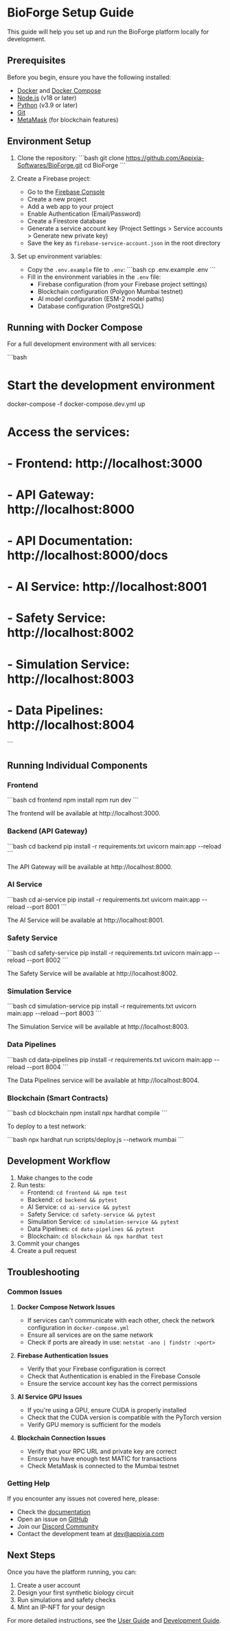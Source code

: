 # BioForge Setup Guide

This guide will help you set up and run the BioForge platform locally for development.

## Prerequisites

Before you begin, ensure you have the following installed:

- [Docker](https://www.docker.com/get-started) and [Docker Compose](https://docs.docker.com/compose/install/)
- [Node.js](https://nodejs.org/) (v18 or later)
- [Python](https://www.python.org/) (v3.9 or later)
- [Git](https://git-scm.com/)
- [MetaMask](https://metamask.io/) (for blockchain features)

## Environment Setup

1. Clone the repository:
   \`\`\`bash
   git clone https://github.com/Appixia-Softwares/BioForge.git
   cd BioForge
   \`\`\`

2. Create a Firebase project:
   - Go to the [Firebase Console](https://console.firebase.google.com/)
   - Create a new project
   - Add a web app to your project
   - Enable Authentication (Email/Password)
   - Create a Firestore database
   - Generate a service account key (Project Settings > Service accounts > Generate new private key)
   - Save the key as `firebase-service-account.json` in the root directory

3. Set up environment variables:
   - Copy the `.env.example` file to `.env`:
     \`\`\`bash
     cp .env.example .env
     \`\`\`
   - Fill in the environment variables in the `.env` file:
     - Firebase configuration (from your Firebase project settings)
     - Blockchain configuration (Polygon Mumbai testnet)
     - AI model configuration (ESM-2 model paths)
     - Database configuration (PostgreSQL)

## Running with Docker Compose

For a full development environment with all services:

\`\`\`bash
# Start the development environment
docker-compose -f docker-compose.dev.yml up

# Access the services:
# - Frontend: http://localhost:3000
# - API Gateway: http://localhost:8000
# - API Documentation: http://localhost:8000/docs
# - AI Service: http://localhost:8001
# - Safety Service: http://localhost:8002
# - Simulation Service: http://localhost:8003
# - Data Pipelines: http://localhost:8004
\`\`\`

## Running Individual Components

### Frontend

\`\`\`bash
cd frontend
npm install
npm run dev
\`\`\`

The frontend will be available at http://localhost:3000.

### Backend (API Gateway)

\`\`\`bash
cd backend
pip install -r requirements.txt
uvicorn main:app --reload
\`\`\`

The API Gateway will be available at http://localhost:8000.

### AI Service

\`\`\`bash
cd ai-service
pip install -r requirements.txt
uvicorn main:app --reload --port 8001
\`\`\`

The AI Service will be available at http://localhost:8001.

### Safety Service

\`\`\`bash
cd safety-service
pip install -r requirements.txt
uvicorn main:app --reload --port 8002
\`\`\`

The Safety Service will be available at http://localhost:8002.

### Simulation Service

\`\`\`bash
cd simulation-service
pip install -r requirements.txt
uvicorn main:app --reload --port 8003
\`\`\`

The Simulation Service will be available at http://localhost:8003.

### Data Pipelines

\`\`\`bash
cd data-pipelines
pip install -r requirements.txt
uvicorn main:app --reload --port 8004
\`\`\`

The Data Pipelines service will be available at http://localhost:8004.

### Blockchain (Smart Contracts)

\`\`\`bash
cd blockchain
npm install
npx hardhat compile
\`\`\`

To deploy to a test network:

\`\`\`bash
npx hardhat run scripts/deploy.js --network mumbai
\`\`\`

## Development Workflow

1. Make changes to the code
2. Run tests:
   - Frontend: `cd frontend && npm test`
   - Backend: `cd backend && pytest`
   - AI Service: `cd ai-service && pytest`
   - Safety Service: `cd safety-service && pytest`
   - Simulation Service: `cd simulation-service && pytest`
   - Data Pipelines: `cd data-pipelines && pytest`
   - Blockchain: `cd blockchain && npx hardhat test`
3. Commit your changes
4. Create a pull request

## Troubleshooting

### Common Issues

1. **Docker Compose Network Issues**
   - If services can't communicate with each other, check the network configuration in `docker-compose.yml`
   - Ensure all services are on the same network
   - Check if ports are already in use: `netstat -ano | findstr :<port>`

2. **Firebase Authentication Issues**
   - Verify that your Firebase configuration is correct
   - Check that Authentication is enabled in the Firebase Console
   - Ensure the service account key has the correct permissions

3. **AI Service GPU Issues**
   - If you're using a GPU, ensure CUDA is properly installed
   - Check that the CUDA version is compatible with the PyTorch version
   - Verify GPU memory is sufficient for the models

4. **Blockchain Connection Issues**
   - Verify that your RPC URL and private key are correct
   - Ensure you have enough test MATIC for transactions
   - Check MetaMask is connected to the Mumbai testnet

### Getting Help

If you encounter any issues not covered here, please:
- Check the [documentation](docs/)
- Open an issue on [GitHub](https://github.com/Appixia-Softwares/BioForge/issues)
- Join our [Discord Community](https://discord.gg/appixia)
- Contact the development team at [dev@appixia.com](mailto:dev@appixia.com)

## Next Steps

Once you have the platform running, you can:
1. Create a user account
2. Design your first synthetic biology circuit
3. Run simulations and safety checks
4. Mint an IP-NFT for your design

For more detailed instructions, see the [User Guide](docs/user-guide.md) and [Development Guide](DEVELOPMENT.md).
